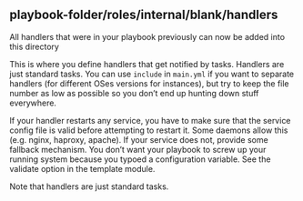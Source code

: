 ## playbook-folder/roles/internal/blank/handlers

All handlers that were in your playbook previously can now be added into this directory

This is where you define handlers that get notified by tasks. Handlers are just standard tasks. You can use `include` in `main.yml` if you want to separate handlers (for different OSes versions for instances), but try to keep the file number as low as possible so you don’t end up hunting down stuff everywhere.

If your handler restarts any service, you have to make sure that the service config file is valid before attempting to restart it. Some daemons allow this (e.g. nginx, haproxy, apache). If your service does not, provide some fallback mechanism. You don’t want your playbook to screw up your running system because you typoed a configuration variable. See the validate option in the template module.

Note that handlers are just standard tasks.
